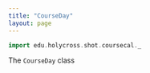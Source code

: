```yaml
---
title: "CourseDay"
layout: page
---
```


```scala mdoc:invisible
import edu.holycross.shot.coursecal._
```

The `CourseDay` class
